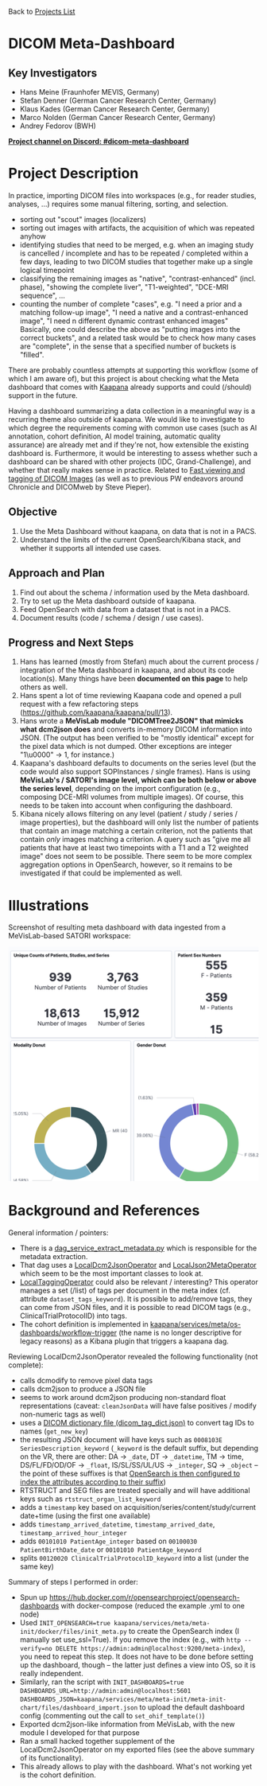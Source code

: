 Back to [Projects List](../../README.md#ProjectsList)

# DICOM Meta-Dashboard

## Key Investigators

- Hans Meine (Fraunhofer MEVIS, Germany)
- Stefan Denner (German Cancer Research Center, Germany)
- Klaus Kades (German Cancer Research Center, Germany)
- Marco Nolden (German Cancer Research Center, Germany)
- Andrey Fedorov (BWH)

**[Project channel on Discord: #dicom-meta-dashboard](https://discord.com/channels/843934857620357130/1069602293764337665)**

# Project Description

In practice, importing DICOM files into workspaces (e.g., for reader studies, analyses, ...) requires some manual filtering, sorting, and selection.
* sorting out "scout" images (localizers)
* sorting out images with artifacts, the acquisition of which was repeated anyhow
* identifying studies that need to be merged, e.g. when an imaging study is cancelled / incomplete and has to be repeated / completed within a few days, leading to two DICOM studies that together make up a single logical timepoint
* classifying the remaining images as "native", "contrast-enhanced" (incl. phase), "showing the complete liver", "T1-weighted", "DCE-MRI sequence", ...
* counting the number of complete "cases", e.g. "I need a prior and a matching follow-up image", "I need a native and a contrast-enhanced image", "I need n different dynamic contrast enhanced images"
Basically, one could describe the above as "putting images into the correct buckets", and a related task would be to check how many cases are "complete", in the sense that a specified number of buckets is "filled".

There are probably countless attempts at supporting this workflow (some of which I am aware of), but this project is
about checking what the Meta dashboard that comes with
[Kaapana](https://kaapana.readthedocs.io/en/stable/intro_kaapana.html#what-is-kaapana)
already supports and could (/should) support in the future.

Having a dashboard summarizing a data collection in a meaningful way is a recurring theme also outside of kaapana. We would like to investigate to which degree the requirements coming with common use cases (such as AI annotation, cohort definition, AI model training, automatic quality assurance) are already met and if they're not, how extensible the existing dashboard is. Furthermore, it would be interesting to assess whether such a dashboard can be shared with other projects (IDC, Grand-Challenge), and whether that really makes sense in practice.
Related to [Fast viewing and tagging of DICOM Images](../KaapanaFastViewingAndTaggingOfDICOMImages/README.md) (as well as to previous PW endeavors around Chronicle and DICOMweb by Steve Pieper).

## Objective

<!-- Describe here WHAT you would like to achieve (what you will have as end result). -->

1. Use the Meta Dashboard without kaapana, on data that is not in a PACS.
2. Understand the limits of the current OpenSearch/Kibana stack, and whether it supports all intended use cases.

## Approach and Plan

<!-- Describe here HOW you would like to achieve the objectives stated above. -->

1. Find out about the schema / information used by the Meta dashboard.
1. Try to set up the Meta dashboard outside of kaapana.
1. Feed OpenSearch with data from a dataset that is not in a PACS.
1. Document results (code / schema / design / use cases).

## Progress and Next Steps

1. Hans has learned (mostly from Stefan) much about the current process / integration of the Meta dashboard in kaapana, and about its code location(s).  Many things have been **documented on this page** to help others as well.
2. Hans spent a lot of time reviewing Kaapana code and opened a pull request with a few refactoring steps (https://github.com/kaapana/kaapana/pull/13).
3. Hans wrote a **MeVisLab module "DICOMTree2JSON" that mimicks what dcm2json does** and converts in-memory DICOM information into JSON. (The output has been verified to be "mostly identical" except for the pixel data which is not dumped. Other exceptions are integer "1\u0000" -> 1, for instance.)
4. Kaapana's dashboard defaults to documents on the series level (but the code would also support SOPInstances / single frames). Hans is using **MeVisLab's / SATORI's image level, which can be both below or above the series level**, depending on the import configuration (e.g., composing DCE-MRI volumes from multiple images). Of course, this needs to be taken into account when configuring the dashboard.
5. Kibana nicely allows filtering on any level (patient / study / series / image properties), but the dashboard will only list the number of patients that contain an image matching a certain criterion, not the patients that contain *only* images matching a criterion. A query such as "give me all patients that have at least two timepoints with a T1 and a T2 weighted image" does not seem to be possible. There seem to be more complex aggregation options in OpenSearch, however, so it remains to be investigated if that could be implemented as well.

# Illustrations

Screenshot of resulting meta dashboard with data ingested from a MeVisLab-based SATORI workspace:

![Kibana dashboard showing information about 18,613 images](meta_dashboard_wth_MeVisLab_data.png)

# Background and References

General information / pointers:

- There is a [dag_service_extract_metadata.py](https://github.com/kaapana/kaapana/blob/develop/data-processing/kaapana-plugin/extension/docker/files/dags/dag_service_extract_metadata.py) which is responsible for the metadata extraction.
- That dag uses a [LocalDcm2JsonOperator](https://github.com/kaapana/kaapana/blob/develop/data-processing/kaapana-plugin/extension/docker/files/plugin/kaapana/operators/LocalDcm2JsonOperator.py) and [LocalJson2MetaOperator](https://github.com/kaapana/kaapana/blob/develop/data-processing/kaapana-plugin/extension/docker/files/plugin/kaapana/operators/LocalJson2MetaOperator.py) which seem to be the most important classes to look at.
- [LocalTaggingOperator](https://github.com/kaapana/kaapana/blob/master/data-processing/kaapana-plugin/extension/docker/files/plugin/kaapana/operators/LocalTaggingOperator.py) could also be relevant / interesting? This operator manages a set (/list) of tags per document in the meta index (cf. attribute `dataset_tags_keyword`). It is possible to add/remove tags, they can come from JSON files, and it is possible to read DICOM tags (e.g., ClinicalTrialProtocolID) into tags.
- The cohort definition is implemented in [kaapana/services/meta/os-dashboards/workflow-trigger](https://github.com/kaapana/kaapana/tree/develop/services/meta/os-dashboards/workflow-trigger) (the name is no longer descriptive for legacy reasons) as a Kibana plugin that triggers a kaapana dag.

Reviewing LocalDcm2JsonOperator revealed the following functionality (not complete):

- calls dcmodify to remove pixel data tags
- calls dcm2json to produce a JSON file
- seems to work around dcm2json producing non-standard float representations (caveat: `cleanJsonData` will have false positives / modify non-numeric tags as well)
- uses a [DICOM dictionary file (dicom_tag_dict.json)](https://github.com/kaapana/kaapana/blob/develop/services/flow/airflow/docker/files/scripts/dicom_tag_dict.json) to convert tag IDs to names (`get_new_key`)
- the resulting JSON document will have keys such as `0008103E SeriesDescription_keyword` (`_keyword` is the default suffix, but depending on the VR, there are other: DA -> `_date`, DT -> `_datetime`, TM -> time, DS/FL/FD/OD/OF -> `_float`, IS/SL/SS/UL/US -> `_integer`, SQ -> `_object` – the point of these suffixes is that [OpenSearch is then configured to index the attributes according to their suffix](https://github.com/kaapana/kaapana/blob/develop/services/meta/meta-init/docker/files/init_meta.py#L117))
- RTSTRUCT and SEG files are treated specially and will have additional keys such as `rtstruct_organ_list_keyword`
- adds a `timestamp` key based on acquisition/series/content/study/current date+time (using the first one available)
- adds `timestamp_arrived_datetime`, `timestamp_arrived_date`, `timestamp_arrived_hour_integer`
- adds `00101010 PatientAge_integer` based on `00100030 PatientBirthDate_date` or `00101010 PatientAge_keyword`
- splits `00120020 ClinicalTrialProtocolID_keyword` into a list (under the same key)

Summary of steps I performed in order:
- Spun up https://hub.docker.com/r/opensearchproject/opensearch-dashboards with docker-compose (reduced the example .yml to one node)
- Used `INIT_OPENSEARCH=true kaapana/services/meta/meta-init/docker/files/init_meta.py` to create the OpenSearch index (I manually set use_ssl=True). If you remove the index (e.g., with `http --verify=no DELETE https://admin:admin@localhost:9200/meta-index`), you need to repeat this step. It does not have to be done before setting up the dashboard, though – the latter just defines a view into OS, so it is really independent.
- Similarly, ran the script with `INIT_DASHBOARDS=true DASHBOARDS_URL=http://admin:admin@localhost:5601 DASHBOARDS_JSON=kaapana/services/meta/meta-init/meta-init-chart/files/dashboard_import.json` to upload the default dashboard config (commenting out the call to `set_ohif_template()`)
- Exported dcm2json-like information from MeVisLab, with the new module I developed for that purpose
- Ran a small hacked together supplement of the LocalDcm2JsonOperator on my exported files (see the above summary of its functionality).
- This already allows to play with the dashboard.  What's not working yet is the cohort definition.
